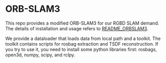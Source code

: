 # ORB-SLAM3

This repo provides a modified ORB-SLAM3 for our RGBD SLAM demand. The details of installation and usage refers to [README_ORBSLAM3](https://github.com/leiyaocui/ORB_SLAM3/blob/master/README_ORBSLAM3.md).

We provide a dataloader that loads data from local path and a toolkit. The toolkit contains scripts for rosbag extraction and TSDF reconstruction. If you try to use it, you need to install some python libraries first: rosbags, open3d, numpy, scipy, and rclpy.